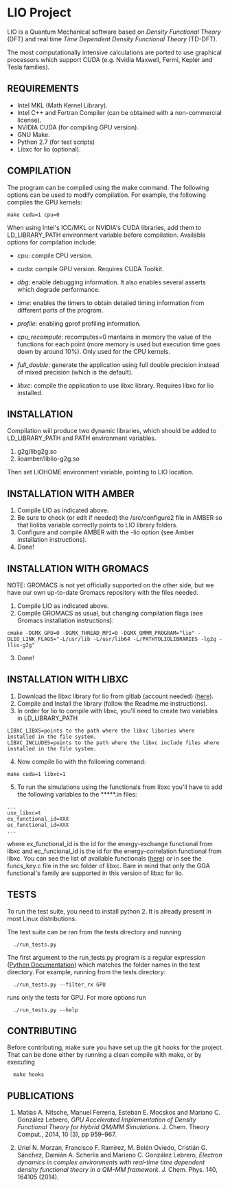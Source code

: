 LIO Project
============

LIO is a Quantum Mechanical software based on _Density Functional Theory_ (DFT) and real time _Time Dependent Density Functional Theory_ (TD-DFT).

The most computationally intensive calculations are ported to use graphical processors which support CUDA
(e.g. Nvidia Maxwell, Fermi, Kepler and Tesla families).

REQUIREMENTS
------------

* Intel MKL (Math Kernel Library).
* Intel C++ and Fortran Compiler (can be obtained with a non-commercial license).
* NVIDIA CUDA (for compiling GPU version).
* GNU Make.
* Python 2.7 (for test scripts)
* Libxc for lio (optional).

COMPILATION
------------

The program can be compiled using the make command. The following options can be used to modify
compilation. For example, the following compiles the GPU kernels:

```
make cuda=1 cpu=0
```

When using Intel's ICC/MKL or NVIDIA's CUDA libraries, add them to LD\_LIBRARY\_PATH environment variable before compilation. Available options for compilation include:

* _cpu_: compile CPU version.

* _cuda_: compile GPU version. Requires CUDA Toolkit.

* _dbg_: enable debugging information. It also enables several asserts which degrade performance.

* _time_: enables the timers to obtain detailed timing information from different parts of the program.

* _profile_: enabling gprof profiling information.

* *cpu_recompute*: recomputes=0 mantains in memory the value of the functions for each point (more memory is used but execution time goes down by around 10%). Only used for the CPU kernels.

* *full_double*: generate the application using full double precision instead of mixed precision (which is the default).

* _libxc_: compile the application to use libxc library. Requires libxc for lio installed.

INSTALLATION
------------

Compilation will produce two dynamic libraries, which should be added to LD\_LIBRARY\_PATH and PATH environment variables.

  1. g2g/libg2g.so
  2. lioamber/liblio-g2g.so

Then set LIOHOME environment variable, pointing to LIO location.

INSTALLATION WITH AMBER
-----------------------

  1. Compile LIO as indicated above. 
  2. Be sure to check (or edit if needed) the /src/configure2 file in AMBER so that liolibs variable correctly points to LIO library folders.
  3. Configure and compile AMBER with the -lio option (see Amber installation instructions).
  4. Done!

INSTALLATION WITH GROMACS
-------------------------

NOTE: GROMACS is not yet officially supported on the other side, but we have our own up-to-date Gromacs repository with the files needed.
  1. Compile LIO as indicated above.
  2. Compile GROMACS as usual, but changing compilation flags (see Gromacs installation instructions):
```
cmake -DGMX_GPU=0 -DGMX_THREAD_MPI=0 -DGMX_QMMM_PROGRAM="lio" -DLIO_LINK_FLAGS="-L/usr/lib -L/usr/lib64 -L/PATHTOLIOLIBRARIES -lg2g -llio-g2g"
```
  3. Done!

INSTALLATION WITH LIBXC
-----------------------

  1. Download the libxc library for lio from gitlab (account needed) ([here](https://gitlab.com/eduarditoperez/libxc.git)).
  2. Compile and Install the library (follow the Readme.me instructions).
  3. In order for lio to compile with libxc, you'll need to create two variables in LD_LIBRARY_PATH
```
LIBXC_LIBXS=points to the path where the libxc libaries where installed in the file system.
LIBXC_INCLUDES=points to the path where the libxc include files where installed in the file system.
```
  4. Now compile lio with the following command:
```
make cuda=1 libxc=1
```
  5. To run the simulations using the functionals from libxc you'll have to add the following variables to the *****.in files:
```
...
use_libxc=t
ex_functional_id=XXX
ec_functional_id=XXX
...
```
where ex_functional_id is the id for the energy-exchange functional from libxc and ec_funcional_id is the id
for the energy-correlation functional from libxc. You can see the list of available functionals ([here](https://gitlab.com/libxc/libxc/wikis/Functional-list-4.0.4))
or in see the funcs_key.c file in the src folder of libxc. Bare in mind that only the GGA functional's family are supported in
this version of libxc for lio.

TESTS
-----

To run the test suite, you need to install python 2. It is already present in most Linux distributions.

The test suite can be ran from the tests directory and running

```
  ./run_tests.py
```

The first argument to the run\_tests.py program is a regular expression ([Python Documentation](https://docs.python.org/2/howto/regex.html)) which matches the folder names in the test
directory. For example, running from the tests directory:

```
  ./run_tests.py --filter_rx GPU
```

runs only the tests for GPU. For more options run

```
  ./run_tests.py --help
```

CONTRIBUTING
------------

Before contributing, make sure you have set up the git hooks for the project. That
can be done either by running a clean compile with make, or by executing

```
  make hooks
```

PUBLICATIONS
------------

1. Matías A. Nitsche, Manuel Ferreria, Esteban E. Mocskos and Mariano C. González Lebrero, _GPU Accelerated Implementation of Density Functional Theory for Hybrid QM/MM Simulations_. J. Chem. Theory Comput., 2014, 10 (3), pp 959–967.

2.  Uriel N. Morzan, Francisco F. Ramírez, M. Belén Oviedo, Cristián G. Sánchez, Damián A. Scherlis and Mariano C. González Lebrero, _Electron dynamics in complex environments with real-time time dependent density functional theory in a QM-MM framework_. J. Chem. Phys. 140, 164105 (2014).
